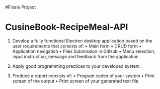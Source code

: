 #Finale Project
# CusineBook-RecipeMeal-API

1.	Develop a fully functional Electron desktop application based on the user requirements that consists of:
•	Main form
•	CRUD form
•	Application navigation
•	Files Submission in GitHub
•	Menu selection, input instruction, message and feedback from the application

2.	Apply good programming practices to your developed system.

3.	Produce a report consists of:
•	Program codes of your system
•	Print screen of the output
•	Print screen of your generated text file
